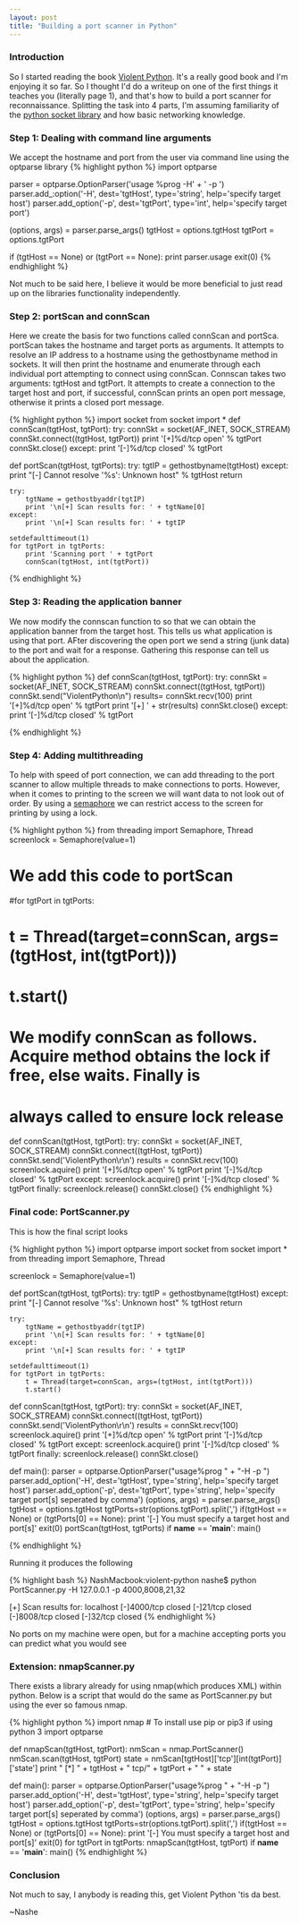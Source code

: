 ```yaml
---
layout: post
title: "Building a port scanner in Python"
---
```


### Introduction
So I started reading the book [Violent Python](https://www.amazon.com/Violent-Python-Cookbook-Penetration-Engineers/dp/1597499579). It's a really good book and I'm enjoying it so far. So I thought I'd do a writeup on one of the first things it teaches you (literally page 1), and that's how to build a port scanner for reconnaissance. Splitting the task into 4 parts, I'm assuming familiarity of the [python socket library](https://docs.python.org/2/library/socket.html) and how basic networking knowledge.

### Step 1: Dealing with command line arguments
We accept the hostname and port from the user via command line using the optparse library
{% highlight python %}
import optparse

parser = optparse.OptionParser('usage %prog -H' + '<targer host> -p <target port>')
parser.add_:option('-H', dest='tgtHost', type='string', help='specify target host')
parser.add_option('-p', dest='tgtPort', type='int', help='specify target port')

(options, args) = parser.parse_args()
tgtHost = options.tgtHost
tgtPort = options.tgtPort

if (tgtHost == None) or (tgtPort == None):
    print parser.usage
    exit(0)
{% endhighlight %}

Not much to be said here, I believe it would be more beneficial to just read up on the libraries functionality independently.

### Step 2: portScan and connScan
Here we create the basis for two functions called connScan and portSca. portScan takes the hostname and target ports as arguments. It attempts to resolve an IP address to a hostname using the gethostbyname method in sockets. It will then print the hostname and enumerate through each individual port attempting to connect using connScan. Connscan takes two arguments: tgtHost and tgtPort. It attempts to create a connection to the target host and port, if successful, connScan prints an open port message, otherwise it prints a closed port message.

{% highlight python %}
import socket
from socket import *
def connScan(tgtHost, tgtPort):
    try:
        connSkt = socket(AF_INET, SOCK_STREAM)
        connSkt.connect((tgtHost, tgtPort))
        print '[+]%d/tcp open' % tgtPort
        connSkt.close()
    except:
        print '[-]%d/tcp closed' % tgtPort

def portScan(tgtHost, tgtPorts):
    try:
        tgtIP = gethostbyname(tgtHost)
    except:
        print "[-] Cannot resolve '%s': Unknown host" % tgtHost
        return

    try:
        tgtName = gethostbyaddr(tgtIP)
        print '\n[+] Scan results for: ' + tgtName[0]
    except:
        print '\n[+] Scan results for: ' + tgtIP
    
    setdefaulttimeout(1)
    for tgtPort in tgtPorts:
        print 'Scanning port ' + tgtPort
        connScan(tgtHost, int(tgtPort))
{% endhighlight %}

### Step 3: Reading the application banner
We now modify the connscan function to so that we can obtain the application banner from the target host. This tells us what application is using that port. AFter discovering the open port we send a string (junk data) to the port and wait for a response. Gathering this response can tell us about the application.

{% highlight python %}
def connScan(tgtHost, tgtPort):
    try:
        connSkt = socket(AF_INET, SOCK_STREAM)
        connSkt.connect((tgtHost, tgtPort))
        connSkt.send("ViolentPython\n")
        results= connSkt.recv(100)
        print '[+]%d/tcp open' % tgtPort
        print '[+] ' + str(results)
        connSkt.close()
    except:
        print '[-]%d/tcp closed' % tgtPort

{% endhighlight %}

### Step 4: Adding multithreading
To help with speed of port connection, we can add threading to the port scanner to allow multiple threads to make connections to ports. However, when it comes to printing to the screen we will want data to not look out of order. By using a [semaphore](https://en.wikipedia.org/wiki/Semaphore_%28programming%29) we can restrict access to the screen for printing by using a lock.

{% highlight python %}
from threading import Semaphore, Thread
screenlock = Semaphore(value=1) 

# We add this code to portScan
#for tgtPort in tgtPorts:
#        t = Thread(target=connScan, args=(tgtHost, int(tgtPort)))
#        t.start()

# We modify connScan as follows. Acquire method obtains the lock if free, else waits. Finally is
# always called to ensure lock release

def connScan(tgtHost, tgtPort):
    try:
        connSkt = socket(AF_INET, SOCK_STREAM)
        connSkt.connect((tgtHost, tgtPort))
        connSkt.send('ViolentPython\r\n')
        results = connSkt.recv(100)
        screenlock.aquire()
        print '[+]%d/tcp open' % tgtPort
        print '[-]%d/tcp closed' % tgtPort
    except:
        screenlock.acquire()
        print '[-]%d/tcp closed' % tgtPort
    finally:
        screenlock.release()
        connSkt.close()
{% endhighlight %}

### Final code: PortScanner.py
This is how the final script looks

{% highlight python %}
import optparse
import socket
from socket import *
from threading import Semaphore, Thread 

screenlock = Semaphore(value=1)

def portScan(tgtHost, tgtPorts):
    try:
        tgtIP = gethostbyname(tgtHost)
    except:
        print "[-] Cannot resolve '%s': Unknown host" % tgtHost
        return

    try:
        tgtName = gethostbyaddr(tgtIP)
        print '\n[+] Scan results for: ' + tgtName[0]
    except:
        print '\n[+] Scan results for: ' + tgtIP
    
    setdefaulttimeout(1)
    for tgtPort in tgtPorts:
        t = Thread(target=connScan, args=(tgtHost, int(tgtPort)))
        t.start()


def connScan(tgtHost, tgtPort):
    try:
        connSkt = socket(AF_INET, SOCK_STREAM)
        connSkt.connect((tgtHost, tgtPort))
        connSkt.send('ViolentPython\r\n')
        results = connSkt.recv(100)
        screenlock.aquire()
        print '[+]%d/tcp open' % tgtPort
        print '[-]%d/tcp closed' % tgtPort
    except:
        screenlock.acquire()
        print '[-]%d/tcp closed' % tgtPort
    finally:
        screenlock.release()
        connSkt.close()

def main():
    parser = optparse.OptionParser("usage%prog " + "-H <target host> -p <target port>")
    parser.add_option('-H', dest='tgtHost', type='string', help='specify target host')
    parser.add_option('-p', dest='tgtPort', type='string', help='specify target port[s] seperated by comma') 
    (options, args) = parser.parse_args()
    tgtHost = options.tgtHost
    tgtPorts=str(options.tgtPort).split(',')
    if(tgtHost == None) or (tgtPorts[0] == None):
        print '[-] You must specify a target host and port[s]'
        exit(0)
    portScan(tgtHost, tgtPorts)
if __name__ == '__main__':
        main()

{% endhighlight %}

Running it produces the following 

{% highlight bash %}
NashMacbook:violent-python nashe$ python PortScanner.py -H 127.0.0.1 -p 4000,8008,21,32

[+] Scan results for: localhost
[-]4000/tcp closed
[-]21/tcp closed
[-]8008/tcp closed
[-]32/tcp closed
{% endhighlight %}

No ports on my machine were open, but for a machine accepting ports you can predict what you would see

### Extension: nmapScanner.py
There exists a library already for using nmap(which produces XML) within python. Below is a script that would do the same as PortScanner.py but using the ever so famous nmap.

{% highlight python %}
import nmap # To install use pip or pip3 if using python 3
import optparse

def nmapScan(tgtHost, tgtPort):
    nmScan = nmap.PortScanner()
    nmScan.scan(tgtHost, tgtPort)
    state = nmScan[tgtHost]['tcp'][int(tgtPort)]['state']
    print " [*] " + tgtHost + " tcp/" + tgtPort + " " + state

def main():
    parser = optparse.OptionParser("usage%prog " + "-H <target host> -p <target port>")
    parser.add_option('-H', dest='tgtHost', type='string', help='specify target host')
    parser.add_option('-p', dest='tgtPort', type='string', help='specify target port[s] seperated by comma') 
    (options, args) = parser.parse_args()
    tgtHost = options.tgtHost
    tgtPorts=str(options.tgtPort).split(',')
    if(tgtHost == None) or (tgtPorts[0] == None):
        print '[-] You must specify a target host and port[s]'
        exit(0)
    for tgtPort in tgtPorts:
        nmapScan(tgtHost, tgtPort)
if __name__ == '__main__':
        main()
{% endhighlight %}

### Conclusion

Not much to say, I anybody is reading this, get Violent Python 'tis da best.

~Nashe
